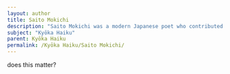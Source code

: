 ```yaml
---
layout: author
title: Saito Mokichi
description: "Saito Mokichi was a modern Japanese poet who contributed significantly to the kyōka genre, intertwining themes of nature with his reflections on society and existence. His style often combined lyrical beauty with poignant observation."
subject: "Kyōka Haiku"
parent: Kyōka Haiku
permalink: /Kyōka Haiku/Saito Mokichi/
---
```


does this matter?
